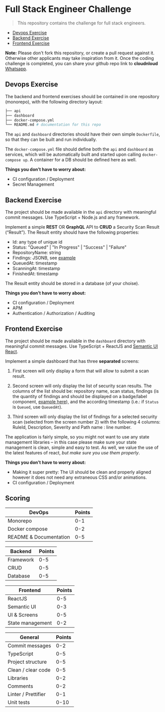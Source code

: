 # Full Stack Engineer Challenge

> This repository contains the challenge for full stack engineers.

- [Devops Exercise](#devops-exercise)
- [Backend Exercise](#backend-exercise)
- [Frontend Exercise](#frontend-exercise)

**Note:** Please don't fork this repository, or create a pull request against it. Otherwise other applicants may take inspiration from it. Once the coding challenge is completed, you can share your github repo link to **cloudnloud** [Whatsapp](https://wa.me/message/2EM3VEAMEMVHP1).

## Devops Exercise

The backend and frontend exercises should be contained in one repository (monorepo), with the following directory layout:

```bash
├── api
├── dashboard
├── docker-compose.yml
└── README.md # documentation for this repo
```

The `api` and `dashboard` directories should have their own simple `Dockerfile`, so that they can be built and run individually.

The `docker-compose.yml` file should define both the `api` and `dashboard` as services, which will be automatically built and started upon calling `docker-compose up`. A container for a DB should be defined here as well.

__Things you don’t have to worry about:__

- CI configuration / Deployment
- Secret Management

## Backend Exercise

The project should be made available in the `api` directory with meaningful commit messages. Use TypeScript + Node.js and any framework.

Implement a simple **REST** OR **GraphQL** API to **CRUD** a Security Scan Result (“Result”). The Result entity should have the following properties:

- Id: any type of unique id
- Status: "Queued" | "In Progress" | "Success" | "Failure"
- RepositoryName: string
- Findings: JSONB, see [example](example-findings.json)
- QueuedAt: timestamp
- ScanningAt: timestamp
- FinishedAt: timestamp

The Result entity should be stored in a database (of your choise).

__Things you don’t have to worry about:__

- CI configuration / Deployment
- APM
- Authentication / Authorization / Auditing

## Frontend Exercise

The project should be made available in the `dashboard` directory with meaningful commit messages. Use TypeScript + ReactJS and [Semantic UI React](https://react.semantic-ui.com).

Implement a simple dashboard that has three **separated** screens:

1. First screen will only display a form that will allow to submit a scan result.

2. Second screen will only display the list of security scan results. The columns of the list should be: repository name, scan status, findings (is the quantity of findings and should be displayed on a badge/label component, [example here](https://react.semantic-ui.com/elements/label/)), and the according timestamp (i.e.: if `Status` is `Queued`, use `QueuedAt`). 

3. Third screen will only display the list of findings for a selected security scan (selected from the screen number 2) with the following 4 columns: RuleId, Description, Severity and Path name : line number.

The application is fairly simple, so you might not want to use any state management libraries – in this case please make sure your state management is clean, simple and easy to test. As well, we value the use of the latest features of react, _but make sure you use them properly_.

__Things you don’t have to worry about:__

- Making it super pretty: The UI should be clean and properly aligned however it does not
need any extraneous CSS and/or animations. 
- CI configuration / Deployment

## Scoring
| DevOps                 | Points |
|------------------------|--------|
| Monorepo               | 0-1    |
| Docker compose         | 0-2    |
| README & Documentation | 0-5    |

| Backend   | Points |
|-----------|--------|
| Framework | 0-5    |
| CRUD      | 0-5    |
| Database  | 0-5    |

| Frontend         | Points |
|------------------|--------|
| ReactJS          | 0-5    |
| Semantic UI      | 0-3    |
| UI & Screens     | 0-5    |
| State management | 0-2    |

| General             | Points |
|---------------------|--------|
| Commit messages     | 0-2    |
| TypeScript          | 0-5    |
| Project structure   | 0-5    |
| Clean / clear code  | 0-5    |
| Libraries           | 0-2    |
| Comments            | 0-2    |
| Linter / Prettifier | 0-1    |
| Unit tests          | 0-10   |
